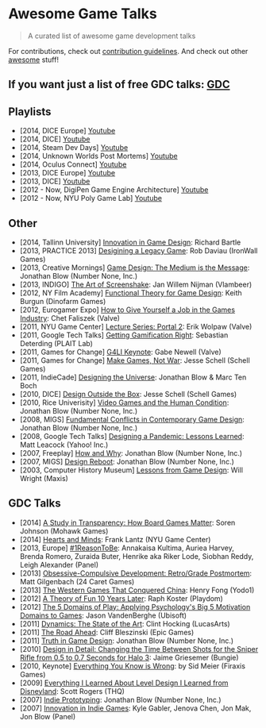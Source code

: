 # Awesome Game Talks

> A curated list of awesome game development talks

For contributions, check out [contribution guidelines](CONTRIBUTING.md). And check out other [awesome](https://github.com/sindresorhus/awesome) stuff!

## If you want just a list of free GDC talks: [GDC](GDC.md)

## Playlists
- [2014, DICE Europe] [Youtube](https://www.youtube.com/playlist?list=PLLx_Nt-I7ViqrulUPyfVQQf1xiu7Fj0b1)
- [2014, DICE] [Youtube](https://www.youtube.com/playlist?list=PLLx_Nt-I7Vio9PferYNMlxZoMjD_Yzk3d)
- [2014, Steam Dev Days] [Youtube](https://www.youtube.com/playlist?list=PLckFgM6dUP2hc4iy-IdKFtqR9TeZWMPjm)
- [2014, Unknown Worlds Post Mortems] [Youtube](https://www.youtube.com/playlist?list=PLWuf3ThLEyAgy-V9EtFo_LA-96_lrGTKf)
- [2014, Oculus Connect] [Youtube](https://www.youtube.com/playlist?list=PLL2xVXGs1SP5CVE6X3GMSroO2cfHxzeCz)
- [2013, DICE Europe] [Youtube](https://www.youtube.com/playlist?list=PLLx_Nt-I7Viqp_BIKm8gyyOHVrLi8HrEI)
- [2013, DICE] [Youtube](https://www.youtube.com/playlist?list=PLLx_Nt-I7VioDSuOC24uI52knYk44egII)
- [2012 - Now, DigiPen Game Engine Architecture] [Youtube](https://www.youtube.com/user/GameEngineArchitects/videos) 
- [2012 - Now, NYU Poly Game Lab] [Youtube](https://www.youtube.com/user/POLYGAMELAB/videos)

## Other
- [2014, Tallinn University] [Innovation in Game Design](https://www.youtube.com/watch?v=4DBq2dHw4uM): Richard Bartle
- [2013, PRACTICE 2013] [Desigining a Legacy Game](http://vimeo.com/82383614): Rob Daviau (IronWall Games)
- [2013, Creative Mornings] [Game Design: The Medium is the Message](https://www.youtube.com/watch?v=AxFzf6yIfcc): Jonathan Blow (Number None, Inc.)
- [2013, INDIGO] [The Art of Screenshake](https://www.youtube.com/watch?v=AJdEqssNZ-U): Jan Willem Nijman (Vlambeer)
- [2012, NY Film Academy] [Functional Theory for Game Design](https://www.youtube.com/watch?v=RzhdkYws_60): Keith Burgun (Dinofarm Games)
- [2012, Eurogamer Expo] [How to Give Yourself a Job in the Games Industry](https://www.youtube.com/watch?v=tdwzvdZFxVM): Chet Faliszek (Valve)
- [2011, NYU Game Center] [Lecture Series: Portal 2](http://vimeo.com/23534126): Erik Wolpaw (Valve)
- [2011, Google Tech Talks] [Getting Gamification Right](https://www.youtube.com/watch?v=7ZGCPap7GkY): Sebastian Deterding (PLAIT Lab)
- [2011, Games for Change] [G4LI Keynote](http://vimeo.com/25780504): Gabe Newell (Valve)
- [2011, Games for Change] [Make Games, Not War](http://vimeo.com/25681002): Jesse Schell (Schell Games)
- [2011, IndieCade] [Designing the Universe](https://www.youtube.com/watch?v=OGSeLSmOALU): Jonathan Blow & Marc Ten Boch
- [2010, DICE] [Design Outside the Box](http://www.g4tv.com/videos/44277/dice-2010-design-outside-the-box-presentation/): Jesse Schell (Schell Games)
- [2010, Rice Univerisity] [Video Games and the Human Condition](https://www.youtube.com/watch?v=SqFu5O-oPmU): Jonathan Blow (Number None, Inc.)
- [2008, MIGS] [Fundamental Conflicts in Contemporary Game Design](https://www.youtube.com/watch?v=mGTV8qLbBWE): Jonathan Blow (Number None, Inc.)
- [2008, Google Tech Talks] [Designing a Pandemic: Lessons Learned](https://www.youtube.com/watch?v=cdTVcFo2EQw): Matt Leacock (Yahoo! Inc.)
- [2007, Freeplay] [How and Why](http://www.youtube.com/watch?v=RsT-5VSqk8I): Jonathan Blow (Number None, Inc.)
- [2007, MIGS] [Design Reboot](https://www.youtube.com/watch?v=K0kup_anLeU): Jonathan Blow (Number None, Inc.)
- [2003, Computer History Museum] [Lessons from Game Design](https://www.youtube.com/watch?v=CdgQyq3hEPo): Will Wright (Maxis)

## GDC Talks
- [2014] [A Study in Transparency: How Board Games Matter](http://www.gdcvault.com/play/1020408/): Soren Johnson (Mohawk Games) 
- [2014] [Hearts and Minds](http://www.gdcvault.com/play/1020788/): Frank Lantz (NYU Game Center)
- [2013, Europe] [#1ReasonToBe](http://gdcvault.com/play/1020902/): Annakaisa Kultima, Auriea Harvey, Brenda Romero, Zuraida Buter, Henrike aka Riker Lode, Siobhan Reddy, Leigh Alexander (Panel)
- [2013] [Obsessive-Compulsive Development: Retro/Grade Postmortem](http://www.gdcvault.com/play/1017963/): Matt Gilgenbach (24 Caret Games)
- [2013] [The Western Games That Conquered China](http://gdcvault.com/play/1017999/): Henry Fong (Yodo1)
- [2012] [A Theory of Fun 10 Years Later](http://www.gdcvault.com/play/1016632/): Raph Koster (Playdom)
- [2012] [The 5 Domains of Play: Applying Psychology's Big 5 Motivation Domains to Games](http://gdcvault.com/play/1015595/): Jason VandenBerghe (Ubisoft)
- [2011] [Dynamics: The State of the Art](http://www.gdcvault.com/play/1014597/): Clint Hocking (LucasArts)
- [2011] [The Road Ahead](https://www.youtube.com/watch?v=5fkSUQEMwV4): Cliff Bleszinski (Epic Games)
- [2011] [Truth in Game Design](http://www.gdcvault.com/play/1014982/): Jonathan Blow (Number None, Inc.)
- [2010] [Design in Detail: Changing the Time Between Shots for the Sniper Rifle from 0.5 to 0.7 Seconds for Halo 3](http://www.gdcvault.com/play/1012211/): Jaime Griesemer (Bungie)
- [2010, Keynote] [Everything You Know is Wrong](https://www.youtube.com/watch?v=bY7aRJE-oOY): by Sid Meier (Firaxis Games)
- [2009] [Everything I Learned About Level Design I Learned from Disneyland](http://gdcvault.com/play/1305/): Scott Rogers (THQ)
- [2007] [Indie Prototyping](https://www.youtube.com/watch?v=ISutk1mauPM): Jonathan Blow (Number None, Inc.)
- [2007] [Innovation in Indie Games](https://www.youtube.com/watch?v=PR-ZtrOGHiY): Kyle Gabler, Jenova Chen, Jon Mak, Jon Blow (Panel)

